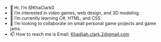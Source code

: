 - 👋 Hi, I’m @KhaClark0
- 👀 I’m interested in video games, web design, and 3D modeling.
- 🌱 I’m currently learning C#, HTML, and CSS
- 💞️ I’m looking to collaborate on small personal game projects and game jams.
- 📫 How to reach me is Email: Khadijah.clark.2@gmail.com

<!---
KhaClark0/KhaClark0 is a ✨ special ✨ repository because its `README.md` (this file) appears on your GitHub profile.
You can click the Preview link to take a look at your changes.
--->
